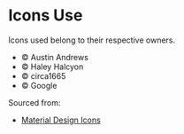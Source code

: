 # Icons Use
Icons used belong to their respective owners.
- © Austin Andrews
- © Haley Halcyon
- © circa1665
- © Google

Sourced from:
- [Material Design Icons](https://pictogrammers.com/library/mdi/)
